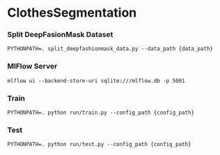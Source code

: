 # ClothesSegmentation

### Split DeepFasionMask Dataset
```PYTHONPATH=. split_deepfashionmask_data.py --data_path {data_path}```

### MlFlow Server
```mlflow ui --backend-store-uri sqlite:///mlflow.db -p 5001```

### Train
```PYTHONPATH=. python run/train.py --config_path {config_path}```

### Test
```PYTHONPATH=. python run/test.py --config_path {config_path}```
